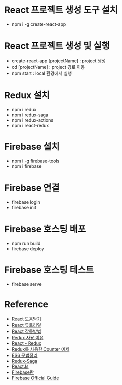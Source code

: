 # React 프로젝트 생성 도구 설치
- npm i -g create-react-app

# React 프로젝트 생성 및 실행
- create-react-app [projectName]  : project 생성
- cd [projectName]                : project 경로 이동
- npm start                       : local 환경에서 실행

# Redux 설치
- npm i redux
- npm i redux-saga
- npm i redux-actions
- npm i react-redux

# Firebase 설치
- npm i -g firebase-tools
- npm i firebase

# Firebase 연결
- firebase login
- firebase init

# Firebase 호스팅 배포
- npm run build
- firebase deploy

# Firebase 호스팅 테스트
- firebase serve

# Reference
- [React 도움닫기](http://www.realhanbit.co.kr/books/87/pages/974/preview)
- [React 튜토리얼](https://velopert.com/3613)
- [React 작동방법](https://d2.naver.com/helloworld/9297403)
- [Redux 사용 이유](https://velopert.com/3528)
- [React - Redux](https://d2.naver.com/helloworld/1848131)
- [Redux를 사용한 Counter 예제](https://velopert.com/3533)
- [ES6 문법정리](https://jsdev.kr/t/es6/2944#promises)
- [Redux-Saga](https://redux-advanced.vlpt.us/2/05.html)
- [ReactJs](https://reactjs-kr.firebaseapp.com/docs/introducing-jsx.html)
- [Firebase란](https://cocomo.tistory.com/487)
- [Firebase Official Guide](https://firebase.google.com/docs/database/web/read-and-write?hl=ko)
